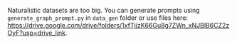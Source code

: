 Naturalistic datasets are too big. You can generate prompts using ```generate_graph_prompt.py``` in ```data_gen``` folder or use files here: https://drive.google.com/drive/folders/1xfTjjzK66Gu8g7ZWn_xNJBlB6CZ2zOyF?usp=drive_link.
